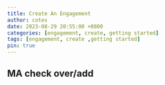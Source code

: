 ```yaml
---
title: Create An Engagement
author: cotes
date: 2023-08-29 20:55:00 +0800
categories: [engagement, create, getting started]
tags: [engagement, create ,getting started]
pin: true
---
```


## MA check over/add


